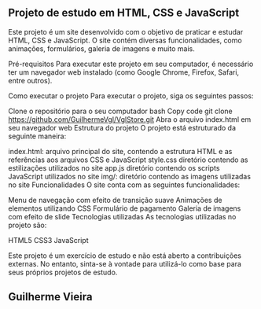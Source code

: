 ## **Projeto de estudo em HTML, CSS e JavaScript**

Este projeto é um site desenvolvido com o objetivo de praticar e estudar HTML, CSS e JavaScript. O site contém diversas funcionalidades, como animações, formulários, galeria de imagens e muito mais.

Pré-requisitos
Para executar este projeto em seu computador, é necessário ter um navegador web instalado (como Google Chrome, Firefox, Safari, entre outros).

Como executar o projeto
Para executar o projeto, siga os seguintes passos:

Clone o repositório para o seu computador
bash
Copy code
git clone https://github.com/GuilhermeVgl/VglStore.git
Abra o arquivo index.html em seu navegador web
Estrutura do projeto
O projeto está estruturado da seguinte maneira:

index.html: arquivo principal do site, contendo a estrutura HTML e as referências aos arquivos CSS e JavaScript
style.css diretório contendo as estilizações utilizados no site
app.js diretório contendo os scripts JavaScript utilizados no site
img/: diretório contendo as imagens utilizadas no site
Funcionalidades
O site conta com as seguintes funcionalidades:

Menu de navegação com efeito de transição suave
Animações de elementos utilizando CSS
Formulário de pagamento
Galeria de imagens com efeito de slide
Tecnologias utilizadas
As tecnologias utilizadas no projeto são:

HTML5
CSS3
JavaScript

Este projeto é um exercício de estudo e não está aberto a contribuições externas. No entanto, sinta-se à vontade para utilizá-lo como base para seus próprios projetos de estudo.

## **Guilherme Vieira**
